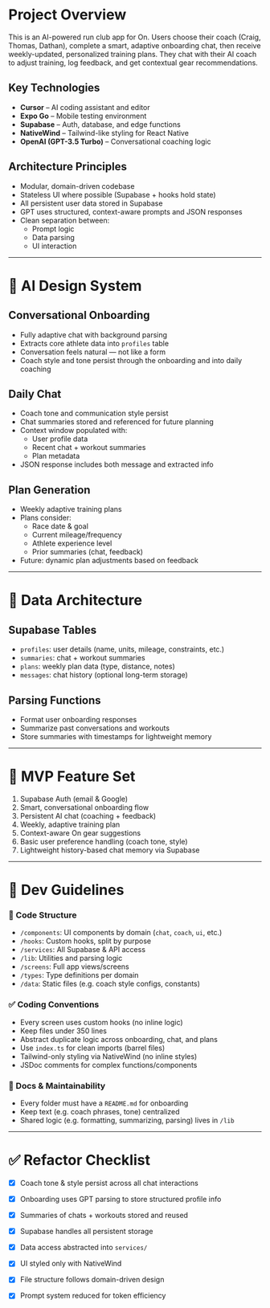 # Project Overview

This is an AI-powered run club app for On. Users choose their coach (Craig, Thomas, Dathan), complete a smart, adaptive onboarding chat, then receive weekly-updated, personalized training plans. They chat with their AI coach to adjust training, log feedback, and get contextual gear recommendations.

## Key Technologies

- **Cursor** – AI coding assistant and editor
- **Expo Go** – Mobile testing environment
- **Supabase** – Auth, database, and edge functions
- **NativeWind** – Tailwind-like styling for React Native
- **OpenAI (GPT-3.5 Turbo)** – Conversational coaching logic

## Architecture Principles

- Modular, domain-driven codebase
- Stateless UI where possible (Supabase + hooks hold state)
- All persistent user data stored in Supabase
- GPT uses structured, context-aware prompts and JSON responses
- Clean separation between:
  - Prompt logic
  - Data parsing
  - UI interaction

---

# 🧠 AI Design System

## Conversational Onboarding
- Fully adaptive chat with background parsing
- Extracts core athlete data into `profiles` table
- Conversation feels natural — not like a form
- Coach style and tone persist through the onboarding and into daily coaching

## Daily Chat
- Coach tone and communication style persist
- Chat summaries stored and referenced for future planning
- Context window populated with:
  - User profile data
  - Recent chat + workout summaries
  - Plan metadata
- JSON response includes both message and extracted info

## Plan Generation
- Weekly adaptive training plans
- Plans consider:
  - Race date & goal
  - Current mileage/frequency
  - Athlete experience level
  - Prior summaries (chat, feedback)
- Future: dynamic plan adjustments based on feedback

---

# 💾 Data Architecture

## Supabase Tables
- `profiles`: user details (name, units, mileage, constraints, etc.)
- `summaries`: chat + workout summaries
- `plans`: weekly plan data (type, distance, notes)
- `messages`: chat history (optional long-term storage)

## Parsing Functions
- Format user onboarding responses
- Summarize past conversations and workouts
- Store summaries with timestamps for lightweight memory

---

# 🎯 MVP Feature Set

1. Supabase Auth (email & Google)
2. Smart, conversational onboarding flow
3. Persistent AI chat (coaching + feedback)
4. Weekly, adaptive training plan
5. Context-aware On gear suggestions
6. Basic user preference handling (coach tone, style)
7. Lightweight history-based chat memory via Supabase

---

# 📁 Dev Guidelines

### 🧱 Code Structure
- `/components`: UI components by domain (`chat`, `coach`, `ui`, etc.)
- `/hooks`: Custom hooks, split by purpose
- `/services`: All Supabase & API access
- `/lib`: Utilities and parsing logic
- `/screens`: Full app views/screens
- `/types`: Type definitions per domain
- `/data`: Static files (e.g. coach style configs, constants)

### ✅ Coding Conventions
- Every screen uses custom hooks (no inline logic)
- Keep files under 350 lines
- Abstract duplicate logic across onboarding, chat, and plans
- Use `index.ts` for clean imports (barrel files)
- Tailwind-only styling via NativeWind (no inline styles)
- JSDoc comments for complex functions/components

### 📄 Docs & Maintainability
- Every folder must have a `README.md` for onboarding
- Keep text (e.g. coach phrases, tone) centralized
- Shared logic (e.g. formatting, summarizing, parsing) lives in `/lib`

---

# ✅ Refactor Checklist

- [x] Coach tone & style persist across all chat interactions
- [x] Onboarding uses GPT parsing to store structured profile info
- [x] Summaries of chats + workouts stored and reused
- [x] Supabase handles all persistent storage
- [x] Data access abstracted into `services/`
- [x] UI styled only with NativeWind
- [x] File structure follows domain-driven design
- [x] Prompt system reduced for token efficiency

